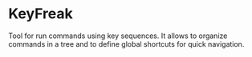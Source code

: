 KeyFreak
========

Tool for run commands using key sequences. It allows to organize commands in a tree and to define global shortcuts for quick navigation.
